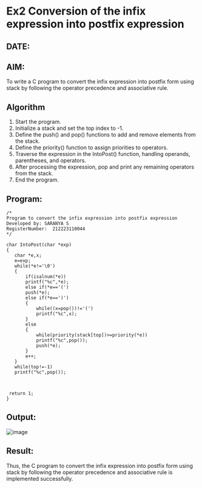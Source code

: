 # Ex2 Conversion of the infix expression into postfix expression
## DATE:
## AIM:
To write a C program to convert the infix expression into postfix form using stack by following the operator precedence and associative rule.

## Algorithm
1.  Start the program. 
2. Initialize a stack and set the top index to -1. 
3. Define the push() and pop() functions to add and remove elements from the stack. 
4. Define the priority() function to assign priorities to operators. 
5. Traverse the expression in the IntoPost() function, handling operands, parentheses, and 
operators. 
6. After processing the expression, pop and print any remaining operators from the stack. 
7. End the program.

## Program:
```
/*
Program to convert the infix expression into postfix expression
Developed by: SARANYA S
RegisterNumber:  212223110044
*/
```
```
char IntoPost(char *exp)
{
   char *e,x;
   e=exp;
   while(*e!='\0')
   {
       if(isalnum(*e))
       printf("%c",*e);
       else if(*e=='(')
       push(*e);
       else if(*e==')')
       {
           while((x=pop())!='(')
           printf("%c",x);
       }
       else
       {
           while(priority(stack[top])>=priority(*e))
           printf("%c",pop());
           push(*e);
       }
       e++;
   }
   while(top!=-1)
   printf("%c",pop());
   
    
    
 return 1;   
}
```

## Output:
![image](https://github.com/user-attachments/assets/7e376e72-d609-4c39-942c-94f998ab4816)

## Result:
Thus, the C program to convert the infix expression into postfix form using stack by following the operator precedence and associative rule is implemented successfully.
